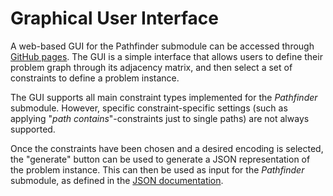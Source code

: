 # Graphical User Interface

A web-based GUI for the Pathfinder submodule can be accessed through [GitHub pages](https://munich-quantum-toolkit.github.io/problemsolver/).
The GUI is a simple interface that allows users to define their problem graph through its adjacency matrix,
and then select a set of constraints to define a problem instance.

The GUI supports all main constraint types implemented for the _Pathfinder_ submodule. However, specific
constraint-specific settings (such as applying "_path contains_"-constraints just to single paths) are not always supported.

Once the constraints have been chosen and a desired encoding is selected, the "generate" button can be used to generate a JSON representation of
the problem instance. This can then be used as input for the _Pathfinder_ submodule, as defined in the [JSON documentation](JSON).
